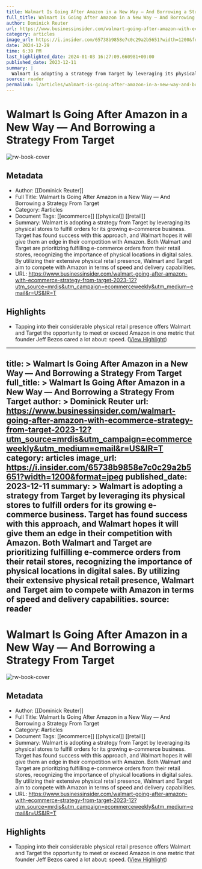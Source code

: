 ```yaml
---
title: Walmart Is Going After Amazon in a New Way — And Borrowing a Strategy From Target
full_title: Walmart Is Going After Amazon in a New Way — And Borrowing a Strategy From Target
author: Dominick Reuter
url: https://www.businessinsider.com/walmart-going-after-amazon-with-ecommerce-strategy-from-target-2023-12?utm_source=mrdis&utm_campaign=ecommerceweekly&utm_medium=email&r=US&IR=T
category: articles
image_url: https://i.insider.com/65738b9858e7c0c29a2b5651?width=1200&format=jpeg
date: 2024-12-29
time: 6:39 PM
last_highlighted_date: 2024-01-03 16:27:09.660981+00:00
published_date: 2023-12-11
summary: |
  Walmart is adopting a strategy from Target by leveraging its physical stores to fulfill orders for its growing e-commerce business. Target has found success with this approach, and Walmart hopes it will give them an edge in their competition with Amazon. Both Walmart and Target are prioritizing fulfilling e-commerce orders from their retail stores, recognizing the importance of physical locations in digital sales. By utilizing their extensive physical retail presence, Walmart and Target aim to compete with Amazon in terms of speed and delivery capabilities.
source: reader
permalink: l/articles/walmart-is-going-after-amazon-in-a-new-way-and-borrowing-a-strategy-from-target
---
```

# Walmart Is Going After Amazon in a New Way — And Borrowing a Strategy From Target

![rw-book-cover](https://i.insider.com/65738b9858e7c0c29a2b5651?width=1200&format=jpeg)

## Metadata
- Author: [[Dominick Reuter]]
- Full Title: Walmart Is Going After Amazon in a New Way — And Borrowing a Strategy From Target
- Category: #articles
- Document Tags: [[ecommerce]] [[physical]] [[retail]] 
- Summary: Walmart is adopting a strategy from Target by leveraging its physical stores to fulfill orders for its growing e-commerce business. Target has found success with this approach, and Walmart hopes it will give them an edge in their competition with Amazon. Both Walmart and Target are prioritizing fulfilling e-commerce orders from their retail stores, recognizing the importance of physical locations in digital sales. By utilizing their extensive physical retail presence, Walmart and Target aim to compete with Amazon in terms of speed and delivery capabilities.
- URL: https://www.businessinsider.com/walmart-going-after-amazon-with-ecommerce-strategy-from-target-2023-12?utm_source=mrdis&utm_campaign=ecommerceweekly&utm_medium=email&r=US&IR=T

## Highlights
- Tapping into their considerable physical retail presence offers Walmart and Target the opportunity to meet or exceed Amazon in one metric that founder Jeff Bezos cared a lot about: speed. ([View Highlight](https://read.readwise.io/read/01hk82cw59dg8fgmfsthmyhj7t))


---
title: >
  Walmart Is Going After Amazon in a New Way — And Borrowing a Strategy From Target
full_title: >
  Walmart Is Going After Amazon in a New Way — And Borrowing a Strategy From Target
author: >
  Dominick Reuter
url: https://www.businessinsider.com/walmart-going-after-amazon-with-ecommerce-strategy-from-target-2023-12?utm_source=mrdis&utm_campaign=ecommerceweekly&utm_medium=email&r=US&IR=T
category: articles
image_url: https://i.insider.com/65738b9858e7c0c29a2b5651?width=1200&format=jpeg
published_date: 2023-12-11
summary: >
  Walmart is adopting a strategy from Target by leveraging its physical stores to fulfill orders for its growing e-commerce business. Target has found success with this approach, and Walmart hopes it will give them an edge in their competition with Amazon. Both Walmart and Target are prioritizing fulfilling e-commerce orders from their retail stores, recognizing the importance of physical locations in digital sales. By utilizing their extensive physical retail presence, Walmart and Target aim to compete with Amazon in terms of speed and delivery capabilities.
source: reader
---
# Walmart Is Going After Amazon in a New Way — And Borrowing a Strategy From Target

![rw-book-cover](https://i.insider.com/65738b9858e7c0c29a2b5651?width=1200&format=jpeg)

## Metadata
- Author: [[Dominick Reuter]]
- Full Title: Walmart Is Going After Amazon in a New Way — And Borrowing a Strategy From Target
- Category: #articles
- Document Tags: [[ecommerce]] [[physical]] [[retail]] 
- Summary: Walmart is adopting a strategy from Target by leveraging its physical stores to fulfill orders for its growing e-commerce business. Target has found success with this approach, and Walmart hopes it will give them an edge in their competition with Amazon. Both Walmart and Target are prioritizing fulfilling e-commerce orders from their retail stores, recognizing the importance of physical locations in digital sales. By utilizing their extensive physical retail presence, Walmart and Target aim to compete with Amazon in terms of speed and delivery capabilities.
- URL: https://www.businessinsider.com/walmart-going-after-amazon-with-ecommerce-strategy-from-target-2023-12?utm_source=mrdis&utm_campaign=ecommerceweekly&utm_medium=email&r=US&IR=T

## Highlights
- Tapping into their considerable physical retail presence offers Walmart and Target the opportunity to meet or exceed Amazon in one metric that founder Jeff Bezos cared a lot about: speed. ([View Highlight](https://read.readwise.io/read/01hk82cw59dg8fgmfsthmyhj7t))


